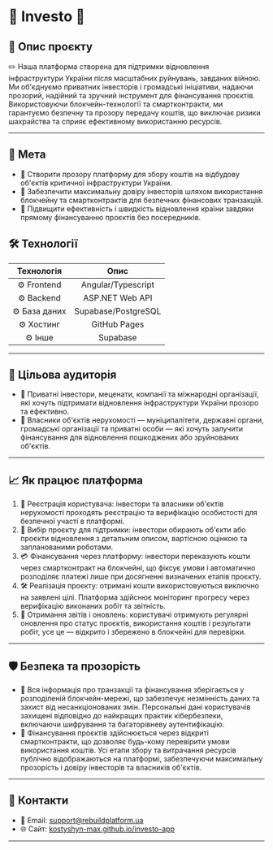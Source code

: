 # 🌟 Investo 🌟

## 📖 Опис проєкту

✏️ Наша платформа створена для підтримки відновлення інфраструктури України після масштабних руйнувань, завданих війною. Ми об'єднуємо приватних інвесторів і громадські ініціативи, надаючи прозорий, надійний та зручний інструмент для фінансування проєктів.  
Використовуючи блокчейн-технології та смартконтракти, ми гарантуємо безпечну та прозору передачу коштів, що виключає ризики шахрайства та сприяє ефективному використанню ресурсів.

---

## 🎯 Мета

- 🎯 Створити прозору платформу для збору коштів на відбудову об'єктів критичної інфраструктури України.
- 🎯 Забезпечити максимальну довіру інвесторів шляхом використання блокчейну та смартконтрактів для безпечних фінансових транзакцій.
- 🎯 Підвищити ефективність і швидкість відновлення країни завдяки прямому фінансуванню проєктів без посередників.


## 🛠️ Технології

| Технологія | Опис |
|:----------:|:----:|
| ⚙️ Frontend | Angular/Typescript |
| ⚙️ Backend | ASP.NET Web API |
| ⚙️ База даних | Supabase/PostgreSQL |
| ⚙️ Хостинг | GitHub Pages |
| ⚙️ Інше | Supabase |

---

## 👥 Цільова аудиторія

- 👤 Приватні інвестори, меценати, компанії та міжнародні організації, які хочуть підтримати відновлення інфраструктури України прозоро та ефективно.
- 👤 Власники об'єктів нерухомості — муніципалітети, державні органи, громадські організації та приватні особи — які хочуть залучити фінансування для відновлення пошкоджених або зруйнованих об'єктів.

---

## 📈 Як працює платформа

1. 📝 Реєстрація користувача: інвестори та власники об'єктів нерухомості проходять реєстрацію та верифікацію особистості для безпечної участі в платформі.
2. 🔎 Вибір проєкту для підтримки: інвестори обирають об'єкти або проєкти відновлення з детальним описом, вартісною оцінкою та запланованими роботами.
3. 💳 Фінансування через платформу: інвестори переказують кошти через смартконтракт на блокчейні, що фіксує умови і автоматично розподіляє платежі лише при досягненні визначених етапів проєкту.
4. 🛠️ Реалізація проєкту: отримані кошти використовуються виключно на заявлені цілі. Платформа здійснює моніторинг прогресу через верифікацію виконаних робіт та звітність.
5. 📢 Отримання звітів і оновлень: користувачі отримують регулярні оновлення про статус проєктів, використання коштів і результати робіт, усе це — відкрито і збережено в блокчейні для перевірки.
---

## 🛡️ Безпека та прозорість

- 🔐 Вся інформація про транзакції та фінансування зберігається у розподіленій блокчейн-мережі, що забезпечує незмінність даних та захист від несанкціонованих змін. Персональні дані користувачів захищені відповідно до найкращих практик кібербезпеки, включаючи шифрування та багаторівневу аутентифікацію.
- 🔎 Фінансування проєктів здійснюється через відкриті смартконтракти, що дозволяє будь-кому перевірити умови використання коштів. Усі етапи збору та витрачання ресурсів публічно відображаються на платформі, забезпечуючи максимальну прозорість і довіру інвесторів та власників об'єктів.
---


## 📢 Контакти

- 📧 Email: support@rebuildplatform.ua
- 🌐 Сайт: [kostyshyn-max.github.io/investo-app](https://kostyshyn-max.github.io/investo-app/)

---
